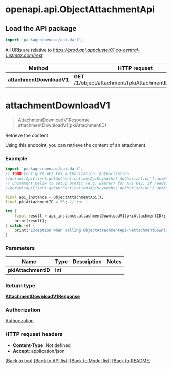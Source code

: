 # openapi.api.ObjectAttachmentApi

## Load the API package
```dart
import 'package:openapi/api.dart';
```

All URIs are relative to *https://prod.api.appcluster01.ca-central-1.ezmax.com/rest*

Method | HTTP request | Description
------------- | ------------- | -------------
[**attachmentDownloadV1**](ObjectAttachmentApi.md#attachmentdownloadv1) | **GET** /1/object/attachment/{pkiAttachmentID}/download | Retrieve the content


# **attachmentDownloadV1**
> AttachmentDownloadV1Response attachmentDownloadV1(pkiAttachmentID)

Retrieve the content

Using this endpoint, you can retrieve the content of an attachment.

### Example
```dart
import 'package:openapi/api.dart';
// TODO Configure API key authorization: Authorization
//defaultApiClient.getAuthentication<ApiKeyAuth>('Authorization').apiKey = 'YOUR_API_KEY';
// uncomment below to setup prefix (e.g. Bearer) for API key, if needed
//defaultApiClient.getAuthentication<ApiKeyAuth>('Authorization').apiKeyPrefix = 'Bearer';

final api_instance = ObjectAttachmentApi();
final pkiAttachmentID = 56; // int | 

try {
    final result = api_instance.attachmentDownloadV1(pkiAttachmentID);
    print(result);
} catch (e) {
    print('Exception when calling ObjectAttachmentApi->attachmentDownloadV1: $e\n');
}
```

### Parameters

Name | Type | Description  | Notes
------------- | ------------- | ------------- | -------------
 **pkiAttachmentID** | **int**|  | 

### Return type

[**AttachmentDownloadV1Response**](AttachmentDownloadV1Response.md)

### Authorization

[Authorization](../README.md#Authorization)

### HTTP request headers

 - **Content-Type**: Not defined
 - **Accept**: application/json

[[Back to top]](#) [[Back to API list]](../README.md#documentation-for-api-endpoints) [[Back to Model list]](../README.md#documentation-for-models) [[Back to README]](../README.md)

